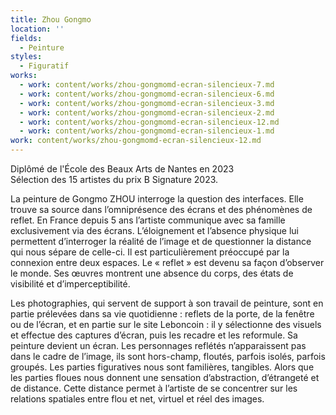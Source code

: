 ```yaml
---
title: Zhou Gongmo
location: ''
fields:
  - Peinture
styles:
  - Figuratif
works:
  - work: content/works/zhou-gongmomd-ecran-silencieux-7.md
  - work: content/works/zhou-gongmomd-ecran-silencieux-6.md
  - work: content/works/zhou-gongmomd-ecran-silencieux-3.md
  - work: content/works/zhou-gongmomd-ecran-silencieux-2.md
  - work: content/works/zhou-gongmomd-ecran-silencieux-12.md
  - work: content/works/zhou-gongmomd-ecran-silencieux-1.md
work: content/works/zhou-gongmomd-ecran-silencieux-12.md
---
```


Diplômé de l'École des Beaux Arts de Nantes en 2023\
Sélection des 15 artistes du prix B Signature 2023.

La peinture de Gongmo ZHOU interroge la question des interfaces. Elle trouve sa source dans l’omniprésence des écrans et des phénomènes de reflet. En France depuis 5 ans l’artiste communique avec sa famille exclusivement via des écrans. L’éloignement et l’absence physique lui permettent d’interroger la réalité de l’image et de questionner la distance qui nous sépare de celle-ci. Il est particulièrement préoccupé par la connexion entre deux espaces. Le « reflet » est devenu sa façon d’observer le monde. Ses œuvres montrent une absence du corps, des
états de visibilité et d’imperceptibilité.

Les photographies, qui servent de support à son travail de peinture, sont en partie prélevées dans sa vie quotidienne : reflets de la porte, de la fenêtre ou de l’écran, et en partie sur le site Leboncoin : il y sélectionne des visuels et effectue des captures d’écran, puis les recadre et les reformule. Sa peinture devient un écran. Les personnages reflétés n’apparaissent pas dans le cadre de l’image, ils sont hors-champ, floutés, parfois isolés, parfois groupés. Les parties figuratives nous sont familières, tangibles. Alors que les parties floues nous donnent une sensation d’abstraction, d’étrangeté et de distance. Cette distance permet à l’artiste de se concentrer sur les relations spatiales entre flou et net, virtuel et réel des images.



